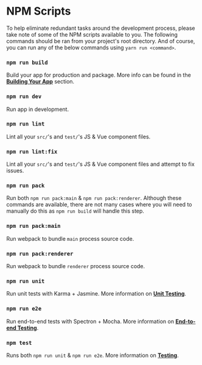 # NPM Scripts

To help eliminate redundant tasks around the development process, please take note of some of the NPM scripts available to you. The following commands should be ran from your project's root directory. And of course, you can run any of the below commands using `yarn run <command>`.

### `npm run build`

Build your app for production and package. More info can be found in the [**Building Your App**](building_your_app.md) section.

### `npm run dev`

Run app in development.

### `npm run lint`

Lint all your `src/`'s and `test/`'s JS & Vue component files.

### `npm run lint:fix`

Lint all your `src/`'s and `test/`'s JS & Vue component files and attempt to fix issues.

### `npm run pack`

Run both `npm run pack:main` & `npm run pack:renderer`. Although these commands are available, there are not many cases where you will need to manually do this as `npm run build` will handle this step.

### `npm run pack:main`

Run webpack to bundle `main` process source code.

### `npm run pack:renderer`

Run webpack to bundle `renderer` process source code.

### `npm run unit`

Run unit tests with Karma + Jasmine. More information on [**Unit Testing**](unittesting.md).

### `npm run e2e`

Run end-to-end tests with Spectron + Mocha. More information on [**End-to-end Testing**](end-to-end_testing.md).

### `npm test`

Runs both `npm run unit` & `npm run e2e`. More information on [**Testing**](testing.md).

